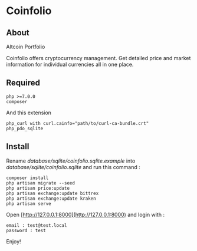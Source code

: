 # Coinfolio

## About

Altcoin Portfolio

Coinfolio offers cryptocurrency management. Get detailed price and market information for individual currencies all in one place.

## Required

    php >=7.0.0
    composer
    
And this extension

    php_curl with curl.cainfo="path/to/curl-ca-bundle.crt"
    php_pdo_sqlite
    
## Install

Rename _database/sqlite/coinfolio.sqlite.example_ into _database/sqlite/coinfolio.sqlite_ and run this command :

    composer install
    php artisan migrate --seed
    php artisan price:update
    php artisan exchange:update bittrex
    php artisan exchange:update kraken
    php artisan serve
    
Open [http://127.0.0.1:8000](http://127.0.0.1:8000) and login with :
    
    email : test@test.local
    password : test

Enjoy!